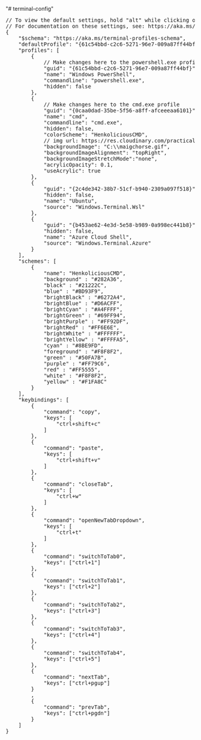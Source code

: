 "# terminal-config" 

<pre>
// To view the default settings, hold "alt" while clicking on the "Settings" button.
// For documentation on these settings, see: https://aka.ms/terminal-documentation
{
    "$schema": "https://aka.ms/terminal-profiles-schema",
    "defaultProfile": "{61c54bbd-c2c6-5271-96e7-009a87ff44bf}",
    "profiles": [
        {
            // Make changes here to the powershell.exe profile
            "guid": "{61c54bbd-c2c6-5271-96e7-009a87ff44bf}",
            "name": "Windows PowerShell",
            "commandline": "powershell.exe",
            "hidden": false        
        },
        {
            // Make changes here to the cmd.exe profile
            "guid": "{0caa0dad-35be-5f56-a8ff-afceeeaa6101}",
            "name": "cmd",
            "commandline": "cmd.exe",
            "hidden": false,
            "colorScheme": "HenkoliciousCMD",
            // img url: https://res.cloudinary.com/practicaldev/image/fetch/s--kTsDcTzl--/c_limit%2Cf_auto%2Cfl_progressive%2Cq_66%2Cw_880/https://thepracticaldev.s3.amazonaws.com/i/s8ysw6hfoj1a61ovz0us.gif
            "backgroundImage": "C:\\maigchorse.gif",
            "backgroundImageAlignment": "topRight",
            "backgroundImageStretchMode":"none",
            "acrylicOpacity": 0.1,
            "useAcrylic": true
        },
        {
            "guid": "{2c4de342-38b7-51cf-b940-2309a097f518}",
            "hidden": false,
            "name": "Ubuntu",
            "source": "Windows.Terminal.Wsl"
        },
        {
            "guid": "{b453ae62-4e3d-5e58-b989-0a998ec441b8}",
            "hidden": false,
            "name": "Azure Cloud Shell",
            "source": "Windows.Terminal.Azure"
        }     
    ],
    "schemes": [
        {
            "name": "HenkoliciousCMD",
            "background" : "#282A36",
            "black" : "#21222C",
            "blue" : "#BD93F9",
            "brightBlack" : "#6272A4",
            "brightBlue" : "#D6ACFF",
            "brightCyan" : "#A4FFFF",
            "brightGreen" : "#69FF94",
            "brightPurple" : "#FF92DF",
            "brightRed" : "#FF6E6E",
            "brightWhite" : "#FFFFFF",
            "brightYellow" : "#FFFFA5",
            "cyan" : "#8BE9FD",
            "foreground" : "#F8F8F2",
            "green" : "#50FA7B",
            "purple" : "#FF79C6",
            "red" : "#FF5555",
            "white" : "#F8F8F2",
            "yellow" : "#F1FA8C"
        }
    ],
    "keybindings": [
        {
            "command": "copy",
            "keys": [
                "ctrl+shift+c"
            ]
        },
        {
            "command": "paste",
            "keys": [
                "ctrl+shift+v"
            ]
        },
        {
            "command": "closeTab",
            "keys": [
                "ctrl+w"
            ]
        },
        {
            "command": "openNewTabDropdown",
            "keys": [
                "ctrl+t"
            ]
        },
        {
            "command": "switchToTab0",
            "keys": ["ctrl+1"]
        },
        {
            "command": "switchToTab1",
            "keys": ["ctrl+2"]
        },
        {
            "command": "switchToTab2",
            "keys": ["ctrl+3"]
        },
        {
            "command": "switchToTab3",
            "keys": ["ctrl+4"]
        },
        {
            "command": "switchToTab4",
            "keys": ["ctrl+5"]
        },
        {
            "command": "nextTab",
            "keys": ["ctrl+pgup"]
        }
        ,
        {
            "command": "prevTab",
            "keys": ["ctrl+pgdn"]
        }
    ]
}
</pre>